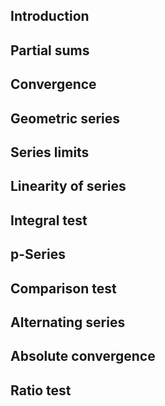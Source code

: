 ## Introduction

## Partial sums

## Convergence

## Geometric series

## Series limits

## Linearity of series

## Integral test

## p-Series

## Comparison test

## Alternating series

## Absolute convergence

## Ratio test
